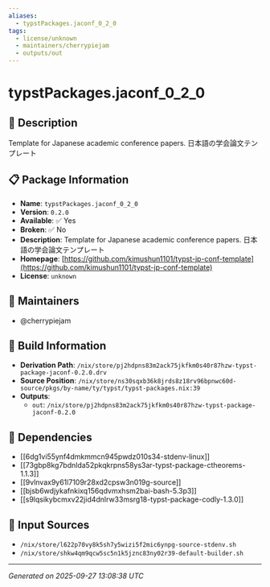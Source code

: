 ```yaml
---
aliases:
  - typstPackages.jaconf_0_2_0
tags:
  - license/unknown
  - maintainers/cherrypiejam
  - outputs/out
---
```


# typstPackages.jaconf_0_2_0

## 📝 Description

Template for Japanese academic conference papers. 日本語の学会論文テンプレート

## 📋 Package Information

- **Name**: `typstPackages.jaconf_0_2_0`
- **Version**: `0.2.0`
- **Available**: ✅ Yes
- **Broken**: ✅ No
- **Description**: Template for Japanese academic conference papers. 日本語の学会論文テンプレート
- **Homepage**: [https://github.com/kimushun1101/typst-jp-conf-template](https://github.com/kimushun1101/typst-jp-conf-template)
- **License**: `unknown`
## 👥 Maintainers

- @cherrypiejam


## 🔧 Build Information

- **Derivation Path**: `/nix/store/pj2hdpns83m2ack75jkfkm0s40r87hzw-typst-package-jaconf-0.2.0.drv`
- **Source Position**: `/nix/store/ns30sqxb36k8jrds8z18rv96bpnwc60d-source/pkgs/by-name/ty/typst/typst-packages.nix:39`
- **Outputs**:
  - `out`:  `/nix/store/pj2hdpns83m2ack75jkfkm0s40r87hzw-typst-package-jaconf-0.2.0`

## 🔗 Dependencies

- [[6dg1vi55ynf4dmkmmcn945pwdz010s34-stdenv-linux]]
- [[73gbp8kg7bdnlda52pkqkrpns58ys3ar-typst-package-ctheorems-1.1.3]]
- [[9vlnvax9y61l7109r28xd2cpsw3n019g-source]]
- [[bjsb6wdjykafnkixq156qdvmxhsm2bai-bash-5.3p3]]
- [[s9lqsikybcmxv22jid4dnlrw33msrg18-typst-package-codly-1.3.0]]

## 📁 Input Sources

- `/nix/store/l622p70vy8k5sh7y5wizi5f2mic6ynpg-source-stdenv.sh`
- `/nix/store/shkw4qm9qcw5sc5n1k5jznc83ny02r39-default-builder.sh`

---
*Generated on 2025-09-27 13:08:38 UTC*
